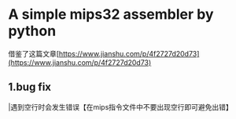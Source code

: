 # A simple mips32 assembler by python

借鉴了这篇文章[https://www.jianshu.com/p/4f2727d20d73](https://www.jianshu.com/p/4f2727d20d73)

## 1.bug fix
|遇到空行时会发生错误【在mips指令文件中不要出现空行即可避免出错】